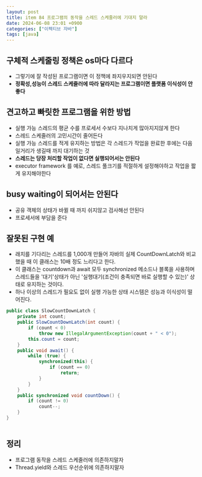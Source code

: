 ```yaml
---
layout: post
title: item 84 프로그램의 동작을 스레드 스케줄러에 기대지 말라
date: 2024-06-08 23:01 +0900
categories: ["이펙티브 자바"]
tags: [java]
---
```


## 구체적 스케줄링 정책은 os마다 다르다
- 그렇기에 잘 작성된 프로그램이면 이 정책에 좌지우지되면 안된다
- **정확성,성능이 스레드 스케줄러에 따라 달라지는 프로그램이면 플랫폼 이식성이 안좋다**

## 견고하고 빠릿한 프로그램을 위한 방법
- 실행 가능 스레드의 평균 수를 프로세서 수보다 지나치게 많아지지않게 한다
- 스레드 스케줄러의 고민시간이 줄어든다
- 실행 가능 스레드를 적게 유지하는 방법은 각 스레드가 작업을 완료한 후에는 다음 일거리가 생길때 까지 대기하는 것
- **스레드는 당장 처리할 작업이 없다면 실행되어서는 안된다**
- executor framework 를 예로, 스레드 풀크기를 적절하게 설정해야하고 작업을 짧게 유지해야한다

## busy waiting이 되어서는 안된다
- 공유 객체의 상태가 바뀔 때 까지 쉬지않고 검사해선 안된다
- 프로세서에 부담을 준다


## 잘못된 구현 예
- 래치를 기다리는 스레드를 1,000개 만들어 자바의 실제 CountDownLatch와 비교했을 때 이 클래스는 10배 정도 느리다고 한다. 
- 이 클래스는 countdown과 await 모두 synchronized 메소드나 블록을 사용하며 스레드들을 '대기'상태가 아닌 '실행대기(조건이 충족되면 바로 실행할 수 있는)' 상태로 유지하는 것이다. 
- 하나 이상의 스레드가 필요도 없이 실행 가능한 상태 시스템은 성능과 이식성이 떨어진다.
```java
public class SlowCountDownLatch {
    private int count;
    public SlowCountDownLatch(int count) {
        if (count < 0)
            throw new IllegalArgumentException(count + " < 0");
        this.count = count;
    }
    public void await() {
        while (true) {
            synchronized(this) {
                if (count == 0)
                    return;
            }
        }
    }
    public synchronized void countDown() {
        if (count != 0)
            count--;
    }
}
 
```

## 정리
- 프로그램 동작을 스레드 스케줄러에 의존하지말자
- Thread.yield와 스레드 우선순위에 의존하지말자
